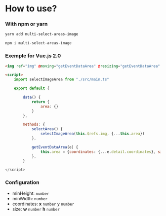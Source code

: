 # How to use?

### With npm or yarn

```bash
yarn add multi-select-areas-image

npm i multi-select-areas-image
```

### Exemple for Vue.js 2.0

```html
<img ref="img" @moving="getEventDataArea" @resizing="getEventDataArea" :src="image.url" alt="">

<script>
    import selectImageArea from "./src/main.ts"

    export default {

        data() {
            return {
                area: {}
            }
        },

        methods: {
            selectArea() {
                selectImageArea(this.$refs.img, {...this.area})
            },

            getEventDataArea(e) {
                this.area = {coordinates: {...e.detail.coordinates}, size: {...e.detail.size}}
            },
        }

</script>

```

### Configuration

- minHeight: `number` <br />
- minWidth: `number` <br />
- coordinates:  **x** `number` y `number` <br />
- size:  **w** `number` **h** `number` <br />
